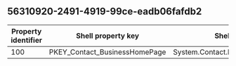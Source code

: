 ## 56310920-2491-4919-99ce-eadb06fafdb2

Property identifier | Shell property key | Shell name | Alias
--- | --- | --- | ---
100 | PKEY_Contact_BusinessHomePage | System.Contact.BusinessHomePage | 

